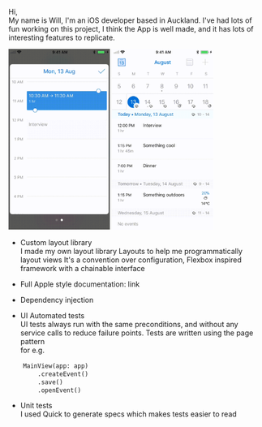 Hi,  
My name is Will, I'm an iOS developer based in Auckland. 
I've had lots of fun working on this project, I think the App is well made, and it has lots of interesting features to replicate.

<span><img src="https://github.com/will3/cali/blob/master/ms1.gif" width="200"></span>
<span><img src="https://github.com/will3/cali/blob/master/ms3.gif" width="200"></span>

- Custom layout library  
I made my own layout library Layouts to help me programmatically layout views
It's a convention over configuration, Flexbox inspired framework with a chainable interface

- Full Apple style documentation: link  

- Dependency injection  

- UI Automated tests  
UI tests always run with the same preconditions, and without any service calls to reduce failure points.
Tests are written using the page pattern  
for e.g.
```
    MainView(app: app)
        .createEvent()
        .save()
        .openEvent()
```

- Unit tests  
I used Quick to generate specs which makes tests easier to read
